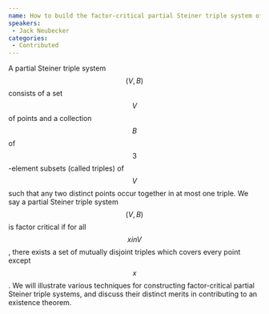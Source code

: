 ```yaml
--- 
name: How to build the factor-critical partial Steiner triple system of your dreams 
speakers: 
 - Jack Neubecker  
categories:
 - Contributed
--- 
```

 
A partial Steiner triple system $$(V,B)$$ consists of a set $$V$$ of points and a collection $$B$$ of $$3$$-element subsets (called triples) of $$V$$ such that any two distinct points occur together in at most one triple. We say a partial Steiner triple system $$(V,B)$$ is factor critical if for all $$x in V$$, there exists a set of mutually disjoint triples which covers every point except $$x$$. We will illustrate various techniques for constructing factor-critical partial Steiner triple systems, and discuss their distinct merits in contributing to an existence theorem.